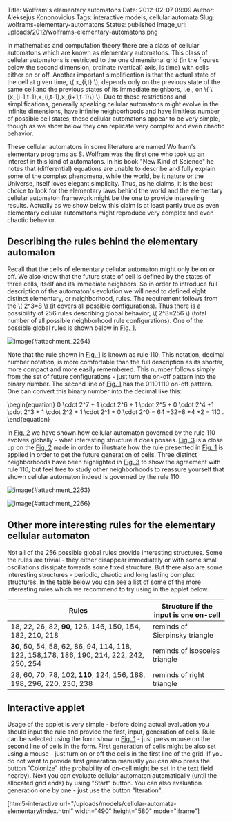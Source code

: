 Title: Wolfram's elementary automatons
Date: 2012-02-07 09:09
Author: Aleksejus Kononovicius
Tags: interactive models, cellular automata
Slug: wolframs-elementary-automatons
Status: published
Image_url: uploads/2012/wolframs-elementary-automatons.png

In
mathematics and computation theory there are a class of cellular
automatons which are known as elementary automatons. This class of
cellular automatons is restricted to the one dimensional grid (in the
figures below the second dimension, ordinate (vertical) axis, is time)
with cells either on or off. Another important simplification is that
the actual state of the cell at given time, \\\(  x\_{i,t}  \\\),
depends only on the previous state of the same cell and the previous
states of its immediate neighbors, i.e., on \\\( \\\{x\_{i-1,t-1},x\_{i,t-1},x\_{i+1,t-1}\\\} \\\). Due to these restrictions
and simplifications, generally speaking cellular automatons might evolve
in the infinite dimensions, have infinite neighborhoods and have
limitless number of possible cell states, these cellular automatons
appear to be very simple, though as we show below they can replicate
very complex and even chaotic behavior.<!--more-->

These cellular automatons in some literature are named Wolfram's
elementary programs as S. Wolfram was the first one who took up an
interest in this kind of automatons. In his book "New Kind of Science"
he notes that (differential) equations are unable to describe and fully
explain some of the complex phenomena, while the world, be it nature or
the Universe, itself loves elegant simplicity. Thus, as he claims, it is
the best choice to look for the elementary laws behind the world and the
elementary cellular automaton framework might be the one to provide
interesting results. Actually as we show below this claim is at least
partly true as even elementary cellular automatons might reproduce very
complex and even chaotic behavior.

Describing the rules behind the elementary automaton
----------------------------------------------------

Recall that the cells of elementary cellular automaton might only be on
or off. We also know that the future state of cell is defined by the
states of three cells, itself and its immediate neighbors. So in order
to introduce full description of the automaton's evolution we will need
to defined eight distinct elementary, or neighborhood, rules. The
requirement follows from the \\\(  2^3=8  \\\) (it covers all
possible configurations). Thus there is a possibility of 256 rules
describing global behavior, \\\(  2^8=256  \\\) (total number of all
possible neighborhood rule configurations). One of the possible global
rules is shown below in [Fig. 1](#attachment_2264).

![image]({static}/uploads/2012/elementary-ca-rule110.png "Rule 110 of elementary cellular automaton. In the first
line you can see eight distinct sets of the initial conditions, i.e. all
possible configurations of three neighborhood cells. On the second line
you can see the set of eight possible results, each related to the
condition drawn above them - empty cells in the second line means off,
while cells with square inside mean that they will be on if the
condition is
met."){#attachment_2264} 

Note that the rule shown in [Fig. 1](#attachment_2264) is known as rule
110. This notation, decimal number notation, is more comfortable than
the full description as its shorter, more compact and more easily
remembered. This number follows simply from the set of future
configurations - just turn the on-off pattern into the binary number.
The second line of [Fig. 1](#attachment_2264) has the 01101110 on-off
pattern. One can convert this binary number into the decimal like this:


\begin{equation}
 0 \cdot 2^7 + 1 \cdot 2^6 + 1 \cdot 2^5 + 0 \cdot 2^4 +1 \cdot 2^3 + 1 \cdot 2^2 + 1 \cdot 2^1 + 0 \cdot 2^0 = 64 +32+8 +4 +2 = 110 . 
\end{equation}


In [Fig. 2](#attachment_2263) we have shown how cellular automaton
governed by the rule 110 evolves globally - what interesting structure
it does posses. [Fig. 3](#attachment_2266) is a close up on the [Fig.
2](#attachment_2263) made in order to illustrate how the rule presented
in [Fig. 1](#attachment_2264) is applied in order to get the future
generation of cells. Three distinct neighborhoods have been highlighted
in [Fig. 3](#attachment_2266) to show the agreement with rule 110, but
feel free to study other neighborhoods to reassure yourself that shown
cellular automaton indeed is governed by the rule 110.

![image]({static}/uploads/2012/wolframs-elementary-automatons.png "Evolution of elementary cellular automaton governed by
the rule 110. Initial condition is random set of cells. While evolution
occurs in the cylinder space (the left and right edges are
interconnected). Ordinate (vertical) axis is time axis - older
generations are shown higher while younger ones are in the
bottom."){#attachment_2263} 

![image]({static}/uploads/2012/elementary-ca-closeup.png "The close up on the two generations shown in 
Note that the highlighted neighborhoods (red squares) follow the rule
110. The red arrows point from the cells that influence the state to
cell which is influenced by the
states."){#attachment_2266} 

Other more interesting rules for the elementary cellular automaton
------------------------------------------------------------------

Not all of the 256 possible global rules provide interesting structures.
Some the rules are trivial - they either disappear immediately or with
some small oscillations dissipate towards some fixed structure. But
there also are some interesting structures - periodic, chaotic and long
lasting complex structures. In the table below you can see a list of
some of the more interesting rules which we recommend to try using in
the applet below.

  Rules                                                                                      |Structure if the input is one on-cell
  -------------------------------------------------------------------------------------------|---------------------------------------
  18, 22, 26, 82, **90**, 126, 146, 150, 154, 182, 210, 218                                  |reminds of Sierpinsky triangle
  **30**, 50, 54, 58, 62, 86, 94, 114, 118, 122, 158,178, 186, 190, 214, 222, 242, 250, 254  |reminds of isosceles triangle
  28, 60, 70, 78, 102, **110**, 124, 156, 188, 198, 296, 220, 230, 238                       |reminds of right triangle

Interactive applet
------------------

Usage of the applet is very simple - before doing actual evaluation you
should input the rule and provide the first, input, generation of cells.
Rule can be selected using the form show in [Fig. 1](#attachment_2264) -
just press mouse on the second line of cells in the form. First
generation of cells might be also set using a mouse - just turn on or
off the cells in the first line of the grid. If you do not want to
provide first generation manually you can also press the button
"Colonize" (the probability of on-cell might be set in the text field
nearby). Next you can evaluate cellular automaton automatically (until
the allocated grid ends) by using "Start" button. You can also
evaluation generation one by one - just use the button "Iteration".

[html5-interactive
url="/uploads/models/cellular-automata-elementary/index.html"
width="490" height="580" mode="iframe"]
